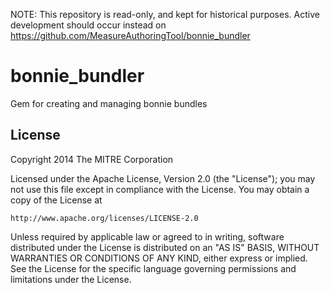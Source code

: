 NOTE: This repository is read-only, and kept for historical purposes. Active development should occur instead on https://github.com/MeasureAuthoringTool/bonnie_bundler

bonnie_bundler
==============

Gem for creating and managing bonnie bundles

## License

Copyright 2014 The MITRE Corporation

Licensed under the Apache License, Version 2.0 (the "License"); you may not use this file except in compliance with the License. You may obtain a copy of the License at

```
http://www.apache.org/licenses/LICENSE-2.0
```

Unless required by applicable law or agreed to in writing, software distributed under the License is distributed on an "AS IS" BASIS, WITHOUT WARRANTIES OR CONDITIONS OF ANY KIND, either express or implied. See the License for the specific language governing permissions and limitations under the License.
